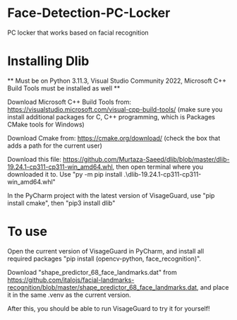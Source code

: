 # Face-Detection-PC-Locker
PC locker that works based on facial recognition
# Installing Dlib
** Must be on Python 3.11.3, Visual Studio Community 2022, Microsoft C++ Build Tools must be installed as well **

Download Microsoft C++ Build Tools from: https://visualstudio.microsoft.com/visual-cpp-build-tools/ (make sure you install additional packages for C, C++ programming, which is Packages CMake tools for Windows)

Download Cmake from: https://cmake.org/download/ (check the box that adds a path for the current user)

Download this file: https://github.com/Murtaza-Saeed/dlib/blob/master/dlib-19.24.1-cp311-cp311-win_amd64.whl, then open terminal where you downloaded it to. Use "py -m pip install .\dlib-19.24.1-cp311-cp311-win_amd64.whl"

In the PyCharm project with the latest version of VisageGuard, use "pip install cmake", then "pip3 install dlib"

# To use
Open the current version of VisageGuard in PyCharm, and install all required packages "pip install (opencv-python, face_recognition)".

Download "shape_predictor_68_face_landmarks.dat" from https://github.com/italojs/facial-landmarks-recognition/blob/master/shape_predictor_68_face_landmarks.dat, and place it in the same .venv as the current version.

After this, you should be able to run VisageGuard to try it for yourself!
